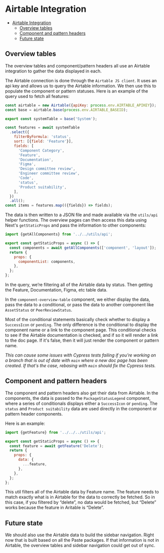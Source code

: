 # Airtable Integration

- [Airtable Integration](#airtable-integration)
  - [Overview tables](#overview-tables)
  - [Component and pattern headers](#component-and-pattern-headers)
  - [Future state](#future-state)

## Overview tables

The overview tables and component/pattern headers all use an Airtable integration to gather the data displayed in each.

The Airtable connection is done through the `Airtable JS client`. It uses an api key and allows us to query the Airtable information. We then use this to populate the component or pattern statuses. Here is an example of the query used to fetch all features:

```js
const airtable = new Airtable({apiKey: process.env.AIRTABLE_APIKEY});
const base = airtable.base(process.env.AIRTABLE_BASEID);

export const systemTable = base('System');

const features = await systemTable
  .select({
    filterByFormula: 'status',
    sort: [{field: 'Feature'}],
    fields: [
      'Component Category',
      'Feature',
      'Documentation',
      'Figma',
      'Design committee review',
      'Engineer committee review',
      'Code',
      'status',
      'Product suitability',
    ],
  })
  .all();
const items = features.map(({fields}) => fields);
```

The data is then written to a JSON file and made available via the `utils/api` helper functions. The overview pages can then access this data using Next's `getStaticProps` and pass the information to other components:

```js
import {getAllComponents} from '../../utils/api';

export const getStaticProps = async () => {
  const components = await getAllComponents(['component', 'layout']);
  return {
    props: {
      componentList: components,
    },
  };
};
```

In the query, we’re filtering all of the Airtable data by status. Then getting the Feature, Documentation, Figma, etc table data.

In the `component-overview-table` component, we either display the data, pass the data to a conditional, or pass the data to another component like `AssetStatus` or `PeerReviewStatus`.

Most of the conditional statements basically check whether to display a `SuccessIcon` or `pending`. The only difference is the conditional to display the component name or a link to the component page. This conditional checks to see if the Airtable documentation is checked, and if so it will render a link to the doc page. If it's false, then it will just render the component or pattern name.

_This can cause some issues with Cypress tests failing if you’re working on a branch that is out of date with `main` where a new doc page has been created. If that's the case, rebasing with `main` should fix the Cypress tests._

## Component and pattern headers

The component and pattern headers also get their data from Airtable. In the components, the data is passed to the `PackageStatusLegend` component, where a series of conditionals displays either a `SuccessIcon` or `pending`. The `status` and `Product suitability` data are used directly in the component or pattern header components.

Here is an example:

```js
import {getFeature} from '../../../utils/api';

export const getStaticProps = async () => {
  const feature = await getFeature('Delete');
  return {
    props: {
      data: {
        ...feature,
      },
    },
  };
};
```

This util filters all of the Airtable data by Feature name. The feature needs to match exactly what is in Airtable for the data to correctly be fetched. So in this case, if you filtered by “delete”, no data would be fetched, but “Delete” works because the feature in Aritable is “Delete”.

## Future state

We should also use the Airtable data to build the sidebar navigation. Right now that is built based on all the Paste packages. If that information is not in Airtable, the overview tables and sidebar navigation could get out of sync.
